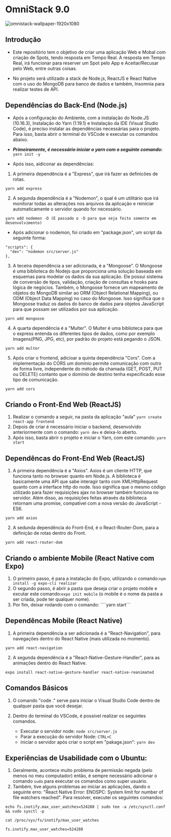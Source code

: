
# OmniStack 9.0

![omnistack-wallpaper-1920x1080](https://user-images.githubusercontent.com/51726945/66476873-06ec6000-ea6d-11e9-90a6-383a05e51300.png)


  ## Introdução
  
  - Este repositório tem o objetivo de criar uma aplicação Web e Mobal com criação de Spots, tendo resposta em Tempo Real. A resposta em Tempo Real, irá funcionar para reserver um Spot pelo App e Aceitar/Recusar pelo Web, entre outras coisas. 
  
  - No projeto será utilizado a stack de Node.js, ReactJS e React Native com o uso do MongoDB para banco de dados e também, Insomnia para realizar testes de API.
  
  ## Dependências do Back-End (Node.js)
  
  - Após a configuração do Ambiente, com a instalação do Node.JS (10.16.3), Instalação do Yarn (1.19.1) e Instalação da IDE (Visual Studio Code), é preciso instalar as dependências necessárias para o projeto. Para isso, basta abrir o terminal do VSCode e executar os comandos abaixo.
  
  - **_Primeiramente, é necessário iniciar o yarn com o seguinte comando:_** ``` yarn init -y```
  
  - Após isso, aidiconar as dependências:
  
  1. A primeira dependência é a "Express", que irá fazer as definicões de rotas. 
  ```
  yarn add express  
  ```
  2. A segunda dependência é a "Nodemon", o qual é um utilitário que irá monitorar todas as alterações nos arquivos da aplicação e reiniciar automaticamente o servidor quando for necessário. 
  ```
  yarn add nodemon -D (É passado o -D para que seja feito somente em desenvolvimento)
  ```
  - Após adicionar o nodemon, foi criado em "package.json", um script da seguinte forma: 
  ```
  "scripts": {
    "dev": "nodemon src/server.js"
  },
  ```
  3. A teceira dependência a ser adicionada, é a "Mongoose". O Mongoose é uma biblioteca do Nodejs que proporciona uma solução baseada em esquemas para modelar os dados da sua aplicação. Ele possui sistema de conversão de tipos, validação, criação de consultas e hooks para lógica de negócios. Também, o Mongoose fornece um mapeamento de objetos do MongoDB similar ao ORM (Object Relational Mapping), ou ODM (Object Data Mapping) no caso do Mongoose. Isso significa que o Mongoose traduz os dados do banco de dados para objetos JavaScript para que possam ser utilizados por sua aplicação.
  ```
  yarn add mongoose
  ```
  4. A quarta dependência é a "Multer". O Multer é uma biblioteca para que o express entenda os diferentes tipos de dados, como por exemplo Imagens(PNG, JPG, etc), por padrão do projeto está pegando o JSON.
  ```
  yarn add multer
  ```
  5. Após criar o frontend, adicioar a quinta dependência "Cors". Com a implementação do CORS um domínio permite comunicação com outro de forma livre, independente do método da chamada (GET, POST, PUT ou DELETE) contanto que o domínio de destino tenha especificado esse tipo de comunicação.
  ```
  yarn add cors
  ```
  
  ## Criando o Front-End Web (ReactJS)
  
  1. Realizar o comando a seguir, na pasta da aplicação "aula" ```yarn create react-app frontend```
  2. Depois de criar é necessário iniciar o backend, desenvolvido anteriormente com o comando: ```yarn dev``` e deixa-lo    aberto.
  3. Após isso, basta abrir o projeto e iniciar o Yarn, com este comando: ```yarn start```
  
  ## Dependêncas do Front-End Web (ReactJS)
  
  1. A primeira dependência é a "Axios". Axios é um cliente HTTP, que funciona tanto no browser quanto em Node.js. A biblioteca é basicamente uma API que sabe interagir tanto com XMLHttpRequest quanto com a interface http do node. Isso significa que o mesmo código utilizado para fazer requisições ajax no browser também funciona no servidor. Além disso, as requisições feitas através da biblioteca retornam uma promise, compatível com a nova versão do JavaScript - ES6.
  ```
  yarn add axios
  ```
  2. A sedunda dependência do Front-End, é o React-Router-Dom, para a definição de rotas dentro do Front.
  ```
  yarn add react-router-dom
  ```
  
  ## Criando o ambiente Mobile (React Native com Expo) 
  
  1. O primeiro passo, é para a instalação do Expo, utilizando o comando:```npm install -g expo-cli realizar```
  2. O segundo passo, é abrir a pasta que deseja criar o projeto mobile e excutar este comando:```expo init mobile``` (o mobile é o nome da pasta a ser criada, pode ter qualquer nome).
  3. Por fim, deixar rodando com o comando: ````yarn start```
  
  ## Dependêncas Mobile (React Native)
  
  1. A primeira dependência a ser adicionada é a "React-Navigation", para navegações dentro do React Native (mais utilizada no momento).
  ```
  yarn add react-navigation
  ```
  2. A segunda dependência é a "React-Native-Gesture-Handler", para as animações dentro do React Native.
  ```
  expo install react-native-gesture-handler react-native-reanimated
  ```
  
  ## Comandos Básicos
  
  1. O comando "code ." serve para iniciar o Visual Studio Code dentro de qualquer pasta que você desejar.
  
  2. Dentro do terminal do VSCode, é possível realizar os seguintes comandos.  
     - Executar o servidor node: ```node src/server.js```
     - Parar a execução do servidor Node: ```CTRL+C```
     - iniciar o servidor após criar o script em "pakage.json": ```yarn dev```
  
  ## Experiências de Usabilidade com o Ubuntu:
  
  1. Geralmente, acontece muito problema de permissão negada (pelo menos no meu computador) então, é sempre necessário adicionar o comando ```sudo``` para executar os comandos como super usuário.
  2. Também, tive alguns problemas ao iniciar as aplicações, dando o seguinte erro:  "React Native Error: ENOSPC: System limit for number of file watchers reached". Para resolver, executei os seguintes comandos: 
  ```
  echo fs.inotify.max_user_watches=524288 | sudo tee -a /etc/sysctl.conf && sudo sysctl -p
  ```
  ```
  cat /proc/sys/fs/inotify/max_user_watches
  ```
  ```
  fs.inotify.max_user_watches=524288
  ```
  
  
  
  
